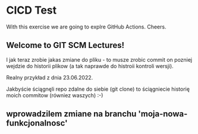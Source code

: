 # CICD Test
With this exercise we are going to explre GitHub Actions. Cheers.

## Welcome to GIT SCM Lectures!

I jak teraz zrobie jakas zmiane do pliku - to musze zrobic commit
on pozniej wejdzie do historii plikow (a tak naprawde do histroii kontroli wersji).

Realny przykład z dnia 23.06.2022.

Jakbyście ściągnęli repo zdalne do siebie (git clone) to ściągniecie historię moich commitow (równiez waszych) :-)

## wprowadzilem zmiane na branchu 'moja-nowa-funkcjonalnosc'